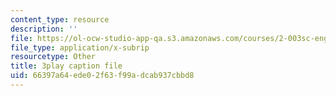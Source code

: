 ```yaml
---
content_type: resource
description: ''
file: https://ol-ocw-studio-app-qa.s3.amazonaws.com/courses/2-003sc-engineering-dynamics-fall-2011/66397a64ede02f63f99adcab937cbbd8_1xJJu5p3dD0.srt
file_type: application/x-subrip
resourcetype: Other
title: 3play caption file
uid: 66397a64-ede0-2f63-f99a-dcab937cbbd8
---
```

